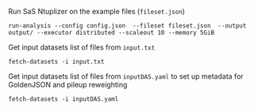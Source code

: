 

Run SaS Ntuplizer on the example files (`fileset.json`)
```
run-analysis --config config.json  --fileset fileset.json  --output output/ --executor distributed --scaleout 10 --memory 5GiB
```

Get input datasets list of files from `input.txt`

```
fetch-datasets -i input.txt 
```

Get input datasets list of files from `inputDAS.yaml` to set up metadata for GoldenJSON and pileup reweighting

```
fetch-datasets -i inputDAS.yaml
```